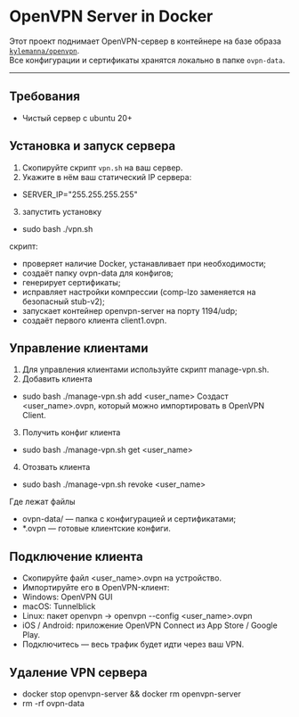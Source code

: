 # OpenVPN Server in Docker

Этот проект поднимает OpenVPN-сервер в контейнере на базе образа [`kylemanna/openvpn`](https://hub.docker.com/r/kylemanna/openvpn).  
Все конфигурации и сертификаты хранятся локально в папке `ovpn-data`.

---


## Требования
- Чистый сервер с ubuntu 20+

## Установка и запуск сервера

1. Скопируйте скрипт `vpn.sh` на ваш сервер.
2. Укажите в нём ваш статический IP сервера:
- SERVER_IP="255.255.255.255"
3. запустить установку
- sudo bash ./vpn.sh

скрипт:
- проверяет наличие Docker, устанавливает при необходимости;
- создаёт папку ovpn-data для конфигов;
- генерирует сертификаты;
- исправляет настройки компрессии (comp-lzo заменяется на безопасный stub-v2);
- запускает контейнер openvpn-server на порту 1194/udp;
- создаёт первого клиента client1.ovpn.


## Управление клиентами

1. Для управления клиентами используйте скрипт manage-vpn.sh.
2. Добавить клиента
- sudo bash ./manage-vpn.sh add <user_name>
Создаст <user_name>.ovpn, который можно импортировать в OpenVPN Client.

3. Получить конфиг клиента
- sudo bash ./manage-vpn.sh get <user_name>

4. Отозвать клиента
- sudo bash ./manage-vpn.sh revoke <user_name>

Где лежат файлы
- ovpn-data/ — папка с конфигурацией и сертификатами;
- *.ovpn — готовые клиентские конфиги.

## Подключение клиента

- Скопируйте файл <user_name>.ovpn на устройство.
- Импортируйте его в OpenVPN-клиент:
- Windows: OpenVPN GUI
- macOS: Tunnelblick
- Linux: пакет openvpn → openvpn --config <user_name>.ovpn
- iOS / Android: приложение OpenVPN Connect из App Store / Google Play.
- Подключитесь — весь трафик будет идти через ваш VPN.

## Удаление VPN сервера

- docker stop openvpn-server && docker rm openvpn-server
- rm -rf ovpn-data